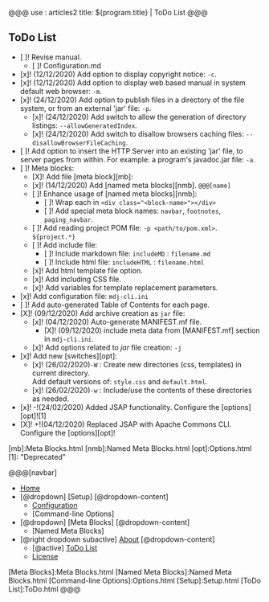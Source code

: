 @@@
use : articles2
title: ${program.title} | ToDo List
@@@


## ToDo List

- [ ]! Revise manual.
    - [ ]! Configuration.md
- [x]! (12/12/2020) Add option to display copyright notice: `-c`.
- [x]! (12/12/2020) Add option to display web based manual in system default web browser: `-m`.
- [x]! (24/12/2020) Add option to publish files in a directory of the file system, or from an
        external 'jar' file: `-p`.
    - [x]! (24/12/2020) Add switch to allow the generation of directory listings: `--allowGeneratedIndex`.
    - [x]! (24/12/2020) Add switch to disallow browsers caching files: `--disallowBrowserFileCaching`.
- [ ]! Add option to insert the HTTP Server into an existing 'jar' file, to server pages
from within.  For example: a program's javadoc.jar file: `-a`.
- [ ]! Meta blocks:
    - [X]! Add file [meta block][mb]:
    - [x]! (14/12/2020) Add [named meta blocks][nmb]. `@@@[name]`
    - [ ]! Enhance usage of [named meta blocks][nmb]:
        - [ ]! Wrap each in `<div class="<block-name>"></div>`
        - [ ]! Add special meta block names: `navbar`, `footnotes`, `paging_navbar`.
    - [ ]! Add reading project POM file: `-p <path/to/pom.xml>`. `${project.*}`
    - [ ]! Add include file:
        - [ ]! Include markdown file: `includeMD` : `filename.md`
        - [ ]! Include html file: `includeHTML` : `filename.html`
    - [x]! Add html template file option.
    - [x]! Add including CSS file.
    - [x]! Add variables for template replacement parameters.
- [x]! Add configuration file: `mdj-cli.ini`
- [ ]! Add auto-generated Table of Contents for each page.
- [X]! (09/12/2020) Add archive creation as `jar` file:
    - [x]! (04/12/2020) Auto-generate MANIFEST.mf file.
        - [X]! (09/12/2020) include meta data from [MANIFEST.mf] section in `mdj-cli.ini`.
    - [x]! Add options related to _jar_ file creation: `-j`
- [x]! Add new [switches][opt]:
    - [x]! (26/02/2020)`-W` : Create new directories (css, templates) in current directory.  
            Add default versions of: `style.css` and `default.html`.
    - [x]! (26/02/2020)`-w` : Include/use the contents of these directories as needed.
- [x]! -!(24/02/2020) Added JSAP functionality. Configure the [options][opt]![1]
- [X]! +!(04/12/2020) Replaced JSAP with Apache Commons CLI. Configure the [options][opt]!



[mb]:Meta Blocks.html
[nmb]:Named Meta Blocks.html
[opt]:Options.html
[1]: "Deprecated"

@@@[navbar]
- [Home]
- [@dropdown] [Setup]
[@dropdown-content]
    - [Configuration]
    - [Command-line Options]
- [@dropdown] [Meta Blocks]
[@dropdown-content]
    - [Named Meta Blocks]
- [@right dropdown subactive] [About]
[@dropdown-content]
    - [@active] [ToDo List](#)
    - [License]

[About]:About.html
[Configuration]:Configuration.html
[Home]:index.html
[License]:LICENSE.html
[Meta Blocks]:Meta Blocks.html
[Named Meta Blocks]:Named Meta Blocks.html
[Command-line Options]:Options.html
[Setup]:Setup.html
[ToDo List]:ToDo.html
@@@
